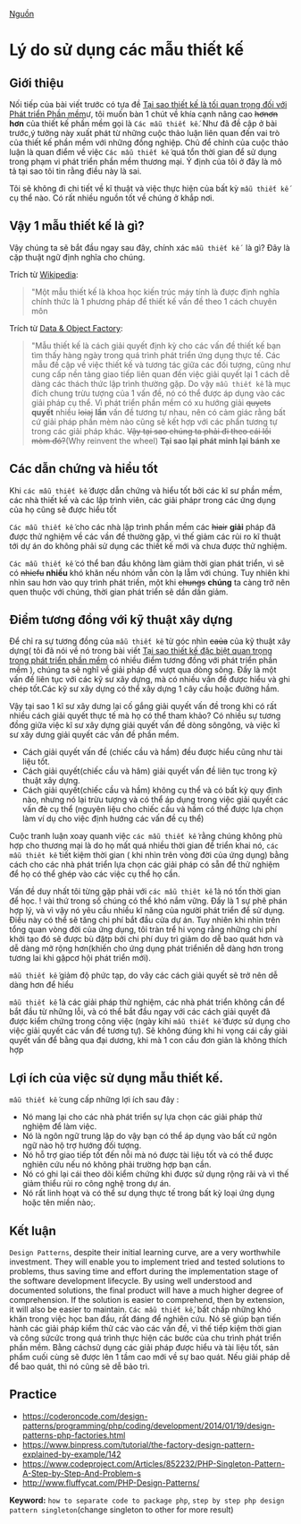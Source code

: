 [Nguồn](https://www.codeproject.com/Tips/808058/Reasons-for-using-design-patterns "Permalink to Reasons for using design patterns")

# Lý do sử dụng các mẫu thiết kế

## Giới thiệu

Nối tiếp của bài viết trước có tựa đề [Tại sao thiết kế là tối quan trọng đối với Phát triển Phần mềm][1]ư, tôi muốn bàn 1 chút về khía cạnh nâng cao ~~hơnơn~~ **hơn** của thiết kế phần mềm gọi là `Các mẫu thiết kế`. Như đã đề cập ở bài trước,ý tưởng này xuất phát từ những cuộc thảo luận liên quan đến vai trò của thiết kế phần mềm với những đồng nghiệp. Chủ để chỉnh của cuộc thảo luận là quan điểm về việc `Các mẫu thiết kế` quá tổn thời gian để sử dụng trong phạm vi phát triển phần mềm thương mại. Ý định của tôi ở đây là mô tả tại sao tôi tin rằng điều này là sai.


Tôi sẽ không đi chi tiết về kĩ thuật và việc thực hiện của bất kỳ `mẫu thiết kế` cụ thể nào. Có rất nhiều nguồn tốt về chúng ở khắp nơi.


## Vậy 1 mẫu thiết kế là gì?

Vậy chúng ta sẽ bắt đầu ngay sau đây, chính xác `mẫu thiết kế ` là gì? Đây là cặp thuật ngữ định nghĩa cho chúng.

Trích từ [Wikipedia][2]:

> "Một mẫu thiết kế là khoa học kiến trúc máy tính là được định nghĩa chính thức là 1 phương pháp để thiết kế vấn đề theo 1 cách chuyên môn

Trích từ [Data & Object Factory][3]:


>"Mẫu thiết kế là cách giải quyết định kỳ cho các vấn đề thiết kế bạn tìm thấy hàng ngày trong quá trình phát triển ứng dụng thực tế. Các mẫu đề cập về việc thiết kế và tương tác giữa các đối tượng, cũng như cung cấp nền tảng giao tiếp liên quan đến việc giải quyết lại 1 cách dễ dàng các thách thức lập trình thường gặp.
Do vậy `mẫu thiết kế` là mục đích chung trừu tượng của 1 vấn đề, nó có thể được áp dụng vào các giải pháp cụ thể. Vì phát triển phần mềm có xu hướng giải ~~quyets~~ **quyết** nhiều ~~loiaj~~ **lần** vấn đề tương tự nhau, nên có cảm giác rằng bất cứ giải pháp phần mèm nào cũng sẽ kết hợp với các phẩn tương tự trong các giải pháp khác. ~~Vậy tại sao chúng ta phải đi theo cái lồi mòm đó?~~(Why reinvent the wheel) **Tại sao lại phát minh lại bánh xe**

## Các dẫn chứng và hiểu tốt

Khi `các mẫu thiết kế` được dẫn chứng và hiểu tốt bởi các kĩ sư phần mềm, các nhà thiết kế và các lập trình viên, các giải phápr trong các ứng dụng của họ cũng sẽ được hiểu tốt

`Các mẫu thiết kế` cho các nhà lập trình phần mềm các ~~hiair~~ **giải** pháp đã được thử nghiệm về các vần đề thường gặp, vì thế giảm các rủi ro kĩ thuật tới dự án do không phải sử dụng các thiết kế mới và chưa được thử nghiệm.

`Các mẫu thiết kế` có thể ban đầu không làm giảm thời gian phát triển, vì sẽ có ~~nhiefu~~ **nhiều** khó khăn nếu nhóm vẫn còn lạ lẫm với chúng. Tuy nhiên khi nhìn sau hơn vào quy trình phát triền, một khi ~~chungs~~ **chúng** ta càng trở nên quen thuộc với chúng, thời gian phát triển sẽ dần dần giảm. 

## Điểm tương đồng với kỹ thuật xây dựng

Để chỉ ra sự tương đồng của `mẫu thiết kế` từ góc nhìn ~~caủa~~ của kỹ thuật xây dựng( tôi đã nói về nó trong bài viết [Tại sao thiết kế đặc biệt quan trọng trong phát triển phần mềm][1] có nhiều điểm tương đồng với phát triển phần mềm ), chúng ta sẽ nghĩ về giải pháp để vượt qua dòng sông. Đấy là một vấn đề liên tục với các kỹ sư xây dựng, mà có nhiều vấn đề được hiểu và ghi chép tốt.Các kỹ sư xây dựng có thể xây dựng 1 cây cầu hoặc đường hầm.

Vậy tại sao 1 kĩ sư xây dưng lại cố gắng giải quyết vấn đề trong khi có rất nhiều cách giải quyết thực tế mà họ có thể tham khảo? Có nhiều sự tương đồng giữa việc kĩ sư xây dựng giải quyết vấn đề dòng sôngông, và việc kĩ sư xây dưng  giải quyết các vấn đề phần mềm.

* Cách giải quyết vấn đề (chiếc cầu và hầm) đều được hiểu cũng như tài liệu tốt.
* Cách giải quyết(chiếc cầu và hâm) giải quyết vấn đề liên tục trong kỹ thuật xây dựng.
* Cách giải quyết(chiếc cầu và hầm) không cụ thể và có bất kỳ quy định nào, nhưng nó lại trừu tượng và có thể áp dụng trong việc giải quyết các vấn đè cụ thể (nguyên liệu cho chiếc cầu và hầm có thể được lựa chọn làm ví dụ cho việc định hướng các vấn đề cụ thể)

Cuộc tranh luận xoay quanh việc `các mẫu thiết kế` rằng chúng không phù hợp cho thương mại  là do họ mất quá nhiều thời gian để triển khai nó, `các mẫu thiêt kế` tiết kiệm thời gian ( khi nhìn trên vòng đời của ứng dụng) bằng cách cho các nhà phát triển lựa chọn các giải pháp có sẵn để thử nghiệm để họ có thể ghép vào các việc cụ thể họ cần.

Vấn đề duy nhất tôi từng gặp phải với `các mẫu thiêt kế` là nó tốn thời gian để học. ! vài thứ trong số chúng có thể khó nắm vững. Đấy là 1 sự phê phán hợp lý, và vì vậy nó yêu cầu  nhiều kĩ năng của người phát triển để sử dụng.
 Điều này có thể sẽ tăng chi phí bắt đầu cửa dự án. Tuy nhiên khi nhìn trên tổng quan vòng đời của ứng dụng, tôi tràn trể hi vọng rằng những chi phí khởi tạo đó sẽ được bù đặtp bởi chi phí duy trì giảm do dễ bao quát hơn và dễ dàng mở rộng hơn(khiến cho ứng dụng phát triểniển  dễ dàng hơn trong tương lai khi gặpcơ hội phát triển mới).

`mẫu thiết kế` giảm độ phức tạp, do vây các cách giải quyết sẽ trở nên dễ dàng hơn để hiểu

`mẫu thiết kế` là các giải pháp thử nghiệm, các nhà phát triển không cần để bắt đầu từ những lỗi, và có thể bắt đầu ngay với các cách giải quyết đã được kiểm chứng trong công việc (ngày kihi `mẫu thiết kễ` được sử dụng cho việc giải quyết các vấn đề tương tự). Sẽ không đúng khi hi vọng cái cầy giải quyết vấn để bằng qua đại dương, khi mà 1 con cầu đơn giản là không thích hợp

## Lợi ích của việc sử dụng mẫu thiết kế.

`mẫu thiết kế` cung cấp những lợi ích sau đây :

* Nó mang lại cho các nhà phát triển sự lựa chọn các giải pháp thử nghiệm để làm việc.
* Nó là ngôn ngữ trung lập do vậy bạn có thể áp dụng vào bất cứ ngôn ngữ nào hộ trợ hướng đối tượng.
* Nó hỗ trợ giao tiếp tốt đến nỗi mà nó được tài liệu tốt và có thể được nghiên cứu nếu nó không phải trường hợp bạn cần.
* Nó có ghi lại cái theo dõi kiểm chứng khi được sử dụng rộng rãi và vì thế giảm thiểu rủi ro công nghệ trong dự án.
* Nó rất linh hoạt và có thể sư dụng thực tế trong bất kỳ loại ứng dụng hoặc tên miền nào;.

## Kết luận

`Design Patterns`, despite their initial learning curve, are a very worthwhile investment. They will enable you to implement tried and tested solutions to problems, thus saving time and effort during the implementation stage of the software development lifecycle. By using well understood and documented solutions, the final product will have a much higher degree of comprehension. If the solution is easier to comprehend, then by extension, it will also be easier to maintain.
`Các mẫu thiết kế`, bất chấp những khó khăn trong việc học ban đầu, rất đáng để nghiên cứu. Nó sẽ giúp bạn tiến hành các giải pháp kiểm thử các vào các vấn đề, vì thế tiếp kiệm thời gian và công sứcức trong quá trình thực hiện các bước của chu trình phát triển phần mềm. Bằng cáchsử dụng các giải pháp được hiểu và tài liệu tốt, sản phẩm cuối cùng sẽ được lên 1 tầm cao mới về sự bao quát. Nếu giải pháp dễ để bao quát, thì nó cũng sẽ dễ bảo trì.

[1]: http://www.codeproject.com/Tips/806867/Why-Design-is-Critical-to-Software-Development
[2]: http://en.wikipedia.org/wiki/Design_pattern
[3]: http://www.dofactory.com/Patterns/Patterns.aspx

## Practice
- https://coderoncode.com/design-patterns/programming/php/coding/development/2014/01/19/design-patterns-php-factories.html
- https://www.binpress.com/tutorial/the-factory-design-pattern-explained-by-example/142
- https://www.codeproject.com/Articles/852232/PHP-Singleton-Pattern-A-Step-by-Step-And-Problem-s
- http://www.fluffycat.com/PHP-Design-Patterns/

**Keyword:** `how to separate code to package php`, `step by step php design pattern singleton`(change singleton to other for more result)
